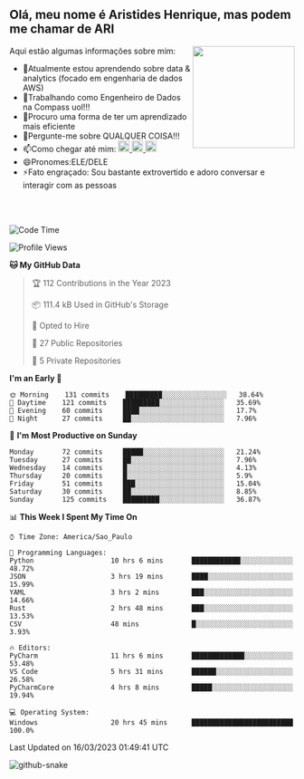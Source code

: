 ## Olá, meu nome é Aristides Henrique, mas podem me chamar de ARI

<div >
Aqui estão algumas informações sobre mim:<img align="right" height="180em" src="https://user-images.githubusercontent.com/97318481/177042589-45d62122-82a9-4a32-b3a7-87b322825b2f.png">
</div>

- 🌱Atualmente estou aprendendo sobre data & analytics (focado em engenharia de dados AWS)
- 👯Trabalhando como Engenheiro de Dados na Compass uol!!!
- 🤔Procuro uma forma de ter um aprendizado mais eficiente
- 💬Pergunte-me sobre QUALQUER COISA!!!
- 📫Como chegar até mim:
  <a href="https://www.instagram.com/aryhenry/" target="_blank">
  <img src="https://img.shields.io/badge/-Instagram-%23E4405F?style=for-the-badge&logo=instagram&logoColor=black" height="20px">
  </a>
  <a href="https://www.linkedin.com/in/aristides-henrique/" target="_blank">
  <img src="https://img.shields.io/badge/-LinkedIn-%230077B5?style=for-the-badge&logo=linkedin&logoColor=black" height="20px">
  </a> 
  <a href="mailto:arihenriqueuna@gmail.com">
  <img src="https://img.shields.io/badge/-Gmail-%23333?style=for-the-badge&logo=gmail&logoColor=white" height="20px">
  </a>
- 😄Pronomes:ELE/DELE
- ⚡Fato engraçado: Sou bastante extrovertido e adoro conversar e interagir com as pessoas
<br/>
<br/>


<!--START_SECTION:waka-->
![Code Time](http://img.shields.io/badge/Code%20Time-479%20hrs%2046%20mins-blue)

![Profile Views](http://img.shields.io/badge/Profile%20Views-504-blue)

**🐱 My GitHub Data** 

> 🏆 112 Contributions in the Year 2023
 > 
> 📦 111.4 kB Used in GitHub's Storage 
 > 
> 💼 Opted to Hire
 > 
> 📜 27 Public Repositories 
 > 
> 🔑 5 Private Repositories  
 > 
**I'm an Early 🐤** 

```text
🌞 Morning    131 commits    █████████░░░░░░░░░░░░░░░░   38.64% 
🌇 Daytime    121 commits    █████████░░░░░░░░░░░░░░░░   35.69% 
🌃 Evening    60 commits     ████░░░░░░░░░░░░░░░░░░░░░   17.7% 
🌙 Night      27 commits     ██░░░░░░░░░░░░░░░░░░░░░░░   7.96%

```
📅 **I'm Most Productive on Sunday** 

```text
Monday       72 commits     █████░░░░░░░░░░░░░░░░░░░░   21.24% 
Tuesday      27 commits     ██░░░░░░░░░░░░░░░░░░░░░░░   7.96% 
Wednesday    14 commits     █░░░░░░░░░░░░░░░░░░░░░░░░   4.13% 
Thursday     20 commits     █░░░░░░░░░░░░░░░░░░░░░░░░   5.9% 
Friday       51 commits     ███░░░░░░░░░░░░░░░░░░░░░░   15.04% 
Saturday     30 commits     ██░░░░░░░░░░░░░░░░░░░░░░░   8.85% 
Sunday       125 commits    █████████░░░░░░░░░░░░░░░░   36.87%

```


📊 **This Week I Spent My Time On** 

```text
⌚︎ Time Zone: America/Sao_Paulo

💬 Programming Languages: 
Python                   10 hrs 6 mins       ████████████░░░░░░░░░░░░░   48.72% 
JSON                     3 hrs 19 mins       ████░░░░░░░░░░░░░░░░░░░░░   15.99% 
YAML                     3 hrs 2 mins        ███░░░░░░░░░░░░░░░░░░░░░░   14.66% 
Rust                     2 hrs 48 mins       ███░░░░░░░░░░░░░░░░░░░░░░   13.53% 
CSV                      48 mins             █░░░░░░░░░░░░░░░░░░░░░░░░   3.93%

🔥 Editors: 
PyCharm                  11 hrs 6 mins       █████████████░░░░░░░░░░░░   53.48% 
VS Code                  5 hrs 31 mins       ██████░░░░░░░░░░░░░░░░░░░   26.58% 
PyCharmCore              4 hrs 8 mins        █████░░░░░░░░░░░░░░░░░░░░   19.94%

💻 Operating System: 
Windows                  20 hrs 45 mins      █████████████████████████   100.0%

```


 Last Updated on 16/03/2023 01:49:41 UTC
<!--END_SECTION:waka-->

<img alt="github-snake" src="https://github.com/AriHenrique/AriHenrique/blob/output/github-contribution-grid-snake-dark.svg" />

